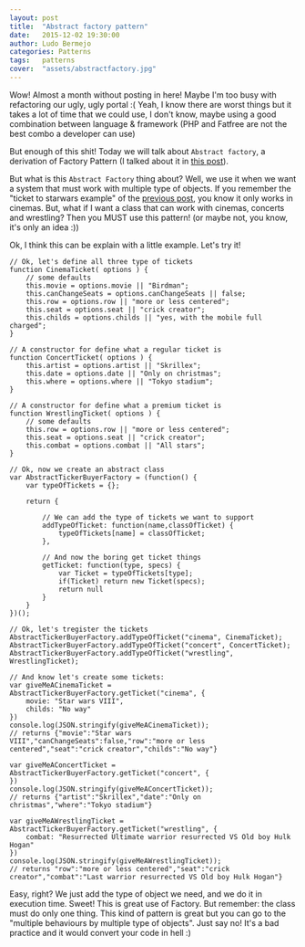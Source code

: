 ```yaml
---
layout: post
title:  "Abstract factory pattern"
date:   2015-12-02 19:30:00
author: Ludo Bermejo
categories: Patterns 
tags:	patterns 
cover:  "assets/abstractfactory.jpg"
---
```


Wow! Almost a month without posting in here! Maybe I'm too busy with refactoring our ugly, ugly portal :( Yeah, I know there are worst things but it takes a lot of time that we could use, I don't know, maybe using a good combination between language & framework (PHP and Fatfree are not the best combo a developer can use)
 
But enough of this shit! Today we will talk about `Abstract factory`, a derivation of Factory Pattern (I talked about it in [this post](http://dev.ludobermejo.es/patterns/2015/10/21/factory-pattern.html)).
 
But what is this `Abstract Factory` thing about? Well, we use it when we want a system that must work with multiple type of objects. If you remember the "ticket to starwars example" of the [previous post](http://dev.ludobermejo.es/patterns/2015/10/21/factory-pattern.html), you know it only works in cinemas. But, what if I want a class that can work with cinemas, concerts and wrestling? Then you MUST use this pattern! (or maybe not, you know, it's only an idea :))
  
Ok, I think this can be explain with a little example. Let's try it!
 
   
    // Ok, let's define all three type of tickets
    function CinemaTicket( options ) {
        // some defaults
        this.movie = options.movie || "Birdman";
        this.canChangeSeats = options.canChangeSeats || false;
        this.row = options.row || "more or less centered";
        this.seat = options.seat || "crick creator";
        this.childs = options.childs || "yes, with the mobile full charged";
    }

    // A constructor for define what a regular ticket is
    function ConcertTicket( options ) {
        this.artist = options.artist || "Skrillex";
        this.date = options.date || "Only on christmas";
        this.where = options.where || "Tokyo stadium";
    }

    // A constructor for define what a premium ticket is
    function WrestlingTicket( options ) {
        // some defaults
        this.row = options.row || "more or less centered";
        this.seat = options.seat || "crick creator";
        this.combat = options.combat || "All stars";
    }

    // Ok, now we create an abstract class
    var AbstractTickerBuyerFactory = (function() {
        var typeOfTickets = {};

        return {

            // We can add the type of tickets we want to support
            addTypeOfTicket: function(name,classOfTicket) {
                typeOfTickets[name] = classOfTicket;
            },

            // And now the boring get ticket things
            getTicket: function(type, specs) {
                var Ticket = typeOfTickets[type];
                if(Ticket) return new Ticket(specs);
                return null
            }
        }
    })();

    // Ok, let's tregister the tickets
    AbstractTickerBuyerFactory.addTypeOfTicket("cinema", CinemaTicket);
    AbstractTickerBuyerFactory.addTypeOfTicket("concert", ConcertTicket);
    AbstractTickerBuyerFactory.addTypeOfTicket("wrestling", WrestlingTicket);

    // And know let's create some tickets:
    var giveMeACinemaTicket = AbstractTickerBuyerFactory.getTicket("cinema", {
        movie: "Star wars VIII",
        childs: "No way"
    })
    console.log(JSON.stringify(giveMeACinemaTicket));
    // returns {"movie":"Star wars VIII","canChangeSeats":false,"row":"more or less centered","seat":"crick creator","childs":"No way"}

    var giveMeAConcertTicket = AbstractTickerBuyerFactory.getTicket("concert", {
    })
    console.log(JSON.stringify(giveMeAConcertTicket));
    // returns {"artist":"Skrillex","date":"Only on christmas","where":"Tokyo stadium"}

    var giveMeAWrestlingTicket = AbstractTickerBuyerFactory.getTicket("wrestling", {
        combat: "Resurrected Ultimate warrior resurrected VS Old boy Hulk Hogan"
    })
    console.log(JSON.stringify(giveMeAWrestlingTicket));
    // returns "row":"more or less centered","seat":"crick creator","combat":"Last warrior resurrected VS Old boy Hulk Hogan"}

Easy, right? We just add the type of object we need, and we do it in execution time. Sweet! This is great use of Factory. But remember: the class must do only one thing. This kind of pattern is great but you can go to the "multiple behaviours by multiple type of objects". Just say no! It's a bad practice and it would convert your code in hell :)
